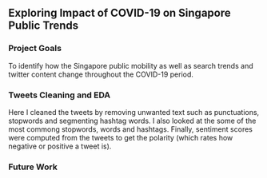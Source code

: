 ## Exploring Impact of COVID-19 on Singapore Public Trends

### Project Goals
To identify how the Singapore public mobility as well as search trends and twitter content change throughout the COVID-19 period.


### Tweets Cleaning and EDA
Here I cleaned the tweets by removing unwanted text such as punctuations, stopwords and segmenting hashtag words. I also looked at the some of the most commong stopwords, words and hashtags. Finally, sentiment scores were computed from the tweets to get the polarity (which rates how negative or positive a tweet is).




### Future Work

